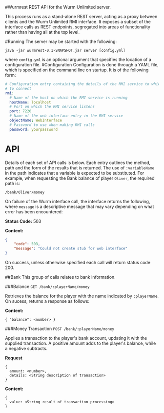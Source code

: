 #Wurmrest
REST API for the Wurm Unlimited server.

This process runs as a stand-alone REST server, acting as a proxy between clients and the Wurm 
Unlimited RMI interface. It exposes a subset of the interface calls as REST endpoints, segregated
 into areas of functionality rather than having all at the top level.

#Running
The server may be started with the following:

`java -jar wurmrest-0.1-SNAPSHOT.jar server [config.yml]`

where `config.yml` is an optional argument that specifies the location of a configuration file.
#Configuration
Configuration is done through a YAML file, which is specified on the command line on startup. It 
is of the following form:
```yaml
# Configuration entry containing the details of the RMI service to which this server will attempt
# to connect
rmi:
  # Name of the host on which the RMI service is running
  hostName: localhost
  # Port on which the RMI service listens
  port: 7220
  # Name of the web interface entry in the RMI service
  objectName: WebInterface
  # Password to use when making RMI calls
  password: yourpassword
```

# API
Details of each set of API calls is below. Each entry outlines the method, path and the form of 
the results that is returned. The use of `:variableName` in the path indicates that a variable is
 expected to be substituted. For example, when requesting the Bank balance of player 
 `Oliver`, the required path is:
 
`/bank/Oliver/money`

On failure of the Wurm interface call, the interface returns the following, where `message` is a 
descriptive message that may vary depending on what error has been encountered:

**Status Code:** 503

**Content:**
```json
{
	"code": 503,
	"message": "Could not create stub for web interface"
}
```

On success, unless otherwise specified each call will return status code 200.

##Bank
This group of calls relates to bank information.

###Balance
`GET /bank/:playerName/money`

Retrieves the balance for the player with the name indicated by `:playerName`. On sucess, returns
 a response as follows:

**Content:**
```
{ "balance": <number> }
```

###Money Transaction
`POST /bank/:playerName/money`

Applies a transaction to the player's bank account, updating it with the supplied transaction. A 
positive amount adds to the player's balance, while a negative subtracts.

**Request**
```
{
  amount: <number>,
  details: <String description of transaction>
}
```

**Content:**
```
{
  value: <String result of transaction processing>
}
```